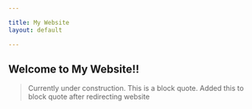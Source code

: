 ```yaml
---

title: My Website
layout: default

---
```



## Welcome to My Website!!

> Currently under construction.
> This is a block quote.
> Added this to block quote after redirecting website


